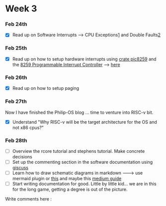 # Week 3

### Feb 24th
- [x] Read up on Software Interrupts -->  CPU Exceptions[1](https://os.phil-opp.com/cpu-exceptions/) and Double Faults[2](https://os.phil-opp.com/double-fault-exceptions/)

### Feb 25th
- [x] Read up on how to setup hardware interrupts using [crate pic8259](https://crates.io/crates/pic8259) and the [8259 Programmable Interrupt Controller](https://wiki.osdev.org/8259_PIC) --> [here](https://os.phil-opp.com/hardware-interrupts/)

### Feb 26th
- [x] Read up on how to setup paging


### Feb 27th
Now I have finished the Philip-OS blog ... time to venture into RISC-v bit.
- [x] Understand "Why RISC-v will be the target architecture for the OS and not x86 cpus?"

### Feb 28th
- [ ] Overview the rcore tutorial and stephens tutorial. Make concrete decisions
- [ ] Set up the commenting section in the software documentation using [giscuss](https://giscus.app/)
- [ ] Learn how to draw schematic diagrams in markdown ---> use mermaid plugin or [this](https://support.typora.io/Draw-Diagrams-With-Markdown/) and maybe this [medium guide](https://medium.com/technical-writing-is-easy/diagrams-in-documentation-markdown-guide-4e78419e8d2f)
- [ ] Start writing documentation for good. Little by little kid... we are in this for the long game, getting a degree is out of the picture.

<script src="https://giscus.app/client.js"
        data-repo="kiarie404/CSC-416-4TH"
        data-repo-id="R_kgDOI8MqRg"
        data-category="Comments"
        data-category-id="DIC_kwDOI8MqRs4CUjQH"
        data-mapping="pathname"
        data-strict="0"
        data-reactions-enabled="1"
        data-emit-metadata="0"
        data-input-position="bottom"
        data-theme="preferred_color_scheme"
        data-lang="en"
        crossorigin="anonymous"
        async>
</script>
<section class="giscus">
	Write comments here :  
</section>



